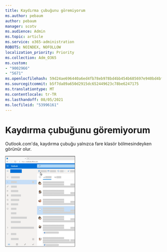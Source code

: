 ```yaml
---
title: Kaydırma çubuğunu göremiyorum
ms.author: pebaum
author: pebaum
manager: scotv
ms.audience: Admin
ms.topic: article
ms.service: o365-administration
ROBOTS: NOINDEX, NOFOLLOW
localization_priority: Priority
ms.collection: Adm_O365
ms.custom:
- "9002966"
- "5671"
ms.openlocfilehash: 59d24ae696440a6ed4fb78eb978bd4bb454b685697e940bd4bfbf8b9009f141e
ms.sourcegitcommit: b5f7da89a650d2915dc652449623c78be6247175
ms.translationtype: MT
ms.contentlocale: tr-TR
ms.lasthandoff: 08/05/2021
ms.locfileid: "53996161"
---
```

# <a name="cannot-see-the-scroll-bar"></a>Kaydırma çubuğunu göremiyorum

Outlook.com'da, kaydırma çubuğu yalnızca fare klasör bölmesindeyken görünür olur.

![Fare üzerine gelen kutusu kaydırma çubuğu](media/16353_mouse_over_inbox_scrollbar-225x292.gif)
